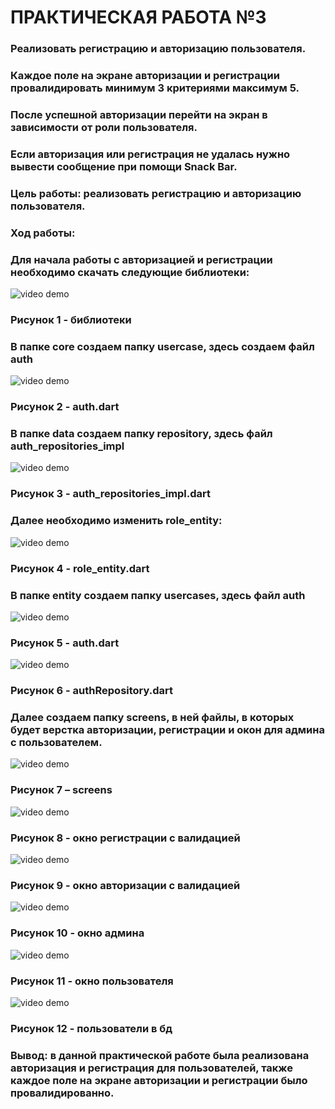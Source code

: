 # ПРАКТИЧЕСКАЯ РАБОТА №3

### Реализовать регистрацию и авторизацию пользователя.

### Каждое поле на экране авторизации и регистрации провалидировать минимум 3 критериями максимум 5.

### После успешной авторизации перейти на экран в зависимости от роли пользователя.

### Если авторизация или регистрация не удалась нужно вывести сообщение при помощи Snack Bar.

### Цель работы: реализовать регистрацию и авторизацию пользователя.

### Ход работы:

### Для начала работы с авторизацией и регистрации необходимо скачать следующие библиотеки:

<img src="dependency.png" alt="video demo"/>

### Рисунок 1 - библиотеки

### В папке core создаем папку usercase, здесь создаем файл auth

 <img src="auth.dart.png" alt="video demo"/>
 
### Рисунок 2 - auth.dart

### В папке data создаем папку repository, здесь файл auth_repositories_impl

 <img src="repIMPL.png" alt="video demo"/>
 
### Рисунок 3 - auth_repositories_impl.dart

### Далее необходимо изменить role_entity:

 <img src="roleEntity.png" alt="video demo"/>
 
### Рисунок 4 - role_entity.dart

### В папке entity создаем папку usercases, здесь файл auth

 <img src="authDomainUsecases.png" alt="video demo"/>
 
### Рисунок 5 - auth.dart

 <img src="authRepos.png" alt="video demo"/>

### Рисунок 6 - authRepository.dart

### Далее создаем папку screens, в ней файлы, в которых будет верстка авторизации, регистрации и окон для админа с пользователем.

 <img src="sceni.png" alt="video demo"/>
 
### Рисунок 7 – screens

 <img src="signUpvalidation1.png" alt="video demo"/>
 
### Рисунок 8 - окно регистрации с валидацией

 <img src="signUpvalidation2.png" alt="video demo"/>
 
### Рисунок 9 - окно авторизации с валидацией

 <img src="admin.png" alt="video demo"/>
 
### Рисунок 10 - окно админа

<img src="user.png" alt="video demo"/>

### Рисунок 11 - окно пользователя

<img src="DBase.png" alt="video demo"/>

### Рисунок 12 - пользователи в бд
 
### Вывод: в данной практической работе была реализована авторизация и регистрация для пользователей, также каждое поле на экране авторизации и регистрации было провалидированно.
